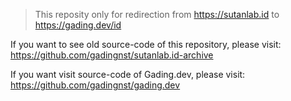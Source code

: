 > This reposity only for redirection from https://sutanlab.id to https://gading.dev/id

If you want to see old source-code of this repository, please visit: https://github.com/gadingnst/sutanlab.id-archive

If you want visit source-code of Gading.dev, please visit:
https://github.com/gadingnst/gading.dev
